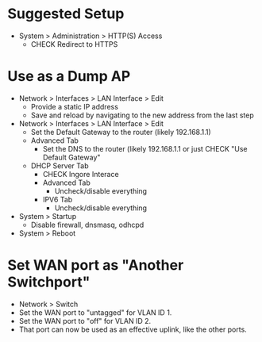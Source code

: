 # Suggested Setup
- System > Administration > HTTP(S) Access
  - CHECK Redirect to HTTPS


# Use as a Dump AP
- Network > Interfaces > LAN Interface > Edit
  - Provide a static IP address
  - Save and reload by navigating to the new address from the last step
- Network > Interfaces > LAN Interface > Edit
  - Set the Default Gateway to the router (likely 192.168.1.1)
  - Advanced Tab
    - Set the DNS to the router (likely 192.168.1.1 or just CHECK "Use Default Gateway"
  - DHCP Server Tab
    - CHECK Ingore Interace
    - Advanced Tab
      - Uncheck/disable everything
    - IPV6 Tab
      - Uncheck/disable everything
- System > Startup
  - Disable firewall, dnsmasq, odhcpd
- System > Reboot

# Set WAN port as "Another Switchport"
- Network > Switch
- Set the WAN port to "untagged" for VLAN ID 1.
- Set the WAN port to "off" for VLAN ID 2.
- That port can now be used as an effective uplink, like the other ports.
